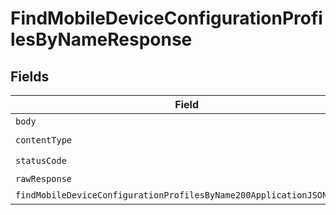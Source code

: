 # FindMobileDeviceConfigurationProfilesByNameResponse


## Fields

| Field                                                                                                                                                     | Type                                                                                                                                                      | Required                                                                                                                                                  | Description                                                                                                                                               |
| --------------------------------------------------------------------------------------------------------------------------------------------------------- | --------------------------------------------------------------------------------------------------------------------------------------------------------- | --------------------------------------------------------------------------------------------------------------------------------------------------------- | --------------------------------------------------------------------------------------------------------------------------------------------------------- |
| `body`                                                                                                                                                    | *Uint8Array*                                                                                                                                              | :heavy_minus_sign:                                                                                                                                        | N/A                                                                                                                                                       |
| `contentType`                                                                                                                                             | *string*                                                                                                                                                  | :heavy_check_mark:                                                                                                                                        | N/A                                                                                                                                                       |
| `statusCode`                                                                                                                                              | *number*                                                                                                                                                  | :heavy_check_mark:                                                                                                                                        | N/A                                                                                                                                                       |
| `rawResponse`                                                                                                                                             | [AxiosResponse>](https://axios-http.com/docs/res_schema)                                                                                                  | :heavy_minus_sign:                                                                                                                                        | N/A                                                                                                                                                       |
| `findMobileDeviceConfigurationProfilesByName200ApplicationJSONObject`                                                                                     | [FindMobileDeviceConfigurationProfilesByName200ApplicationJSON](../../models/operations/findmobiledeviceconfigurationprofilesbyname200applicationjson.md) | :heavy_minus_sign:                                                                                                                                        | OK                                                                                                                                                        |
